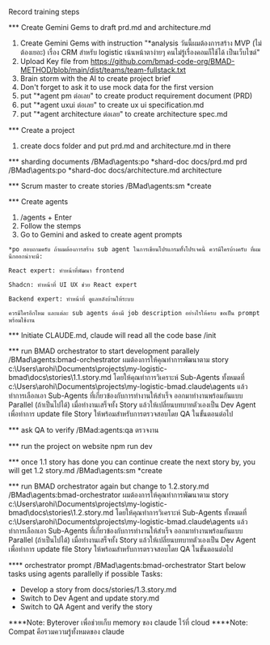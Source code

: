 Record training steps


*** Create Gemini Gems to draft prd.md and architecture.md
1. Create Gemini Gems with instruction "*analysis วันนี้ผมต้องการสร้าง MVP (ไม่ต้องเยอะ) เรื่อง CRM สำหรับ logistic เน้นหน้าตาง่ายๆ คนไม่รู้เรื่องคอมก็ใช้ได้ เป็นเว็บไซต์"
2. Upload Key file from https://github.com/bmad-code-org/BMAD-METHOD/blob/main/dist/teams/team-fullstack.txt
3. Brain storm with the AI to create project brief
4. Don't forget to ask it to use mock data for the first version
5. put "*agent pm ต่อเลย" to create product requirement document (PRD)
6. put "*agent uxui ต่อเลย" to create ux ui specification.md
7. put "*agent architecture ต่อเลย" to create architecture spec.md


*** Create a project
1. create docs folder and put prd.md and architecture.md in there


*** sharding documents
/BMad\agents:po *shard-doc docs/prd.md prd
/BMad\agents:po *shard-doc docs/architecture.md architecture

*** Scrum master to create stories
/BMad\agents:sm *create

*** Create agents
1. /agents + Enter
2. Follow the stemps
3. Go to Gemini and asked to create agent prompts
```
*po สอบถามครับ ถ้าผมต้องการสร้าง sub agent ในการเขียนโปรแกรมทั้้งโปรเจคนี้ ควรมีใครบ้างครับ ที่ผมนึกออกน่าจะมี:

React expert: ทำหน้าที่พัฒนา frontend

Shadcn: ทำหน้าที่ UI UX ช่วย React expert

ฺBackend expert: ทำหน้าที่ ดูแลหลังบ้านให้ระบบ

ควรมีใครอีกไหม และแต่ละ sub agents ต้องมี job description อย่างไรให้ครบ ขอเป็น prompt พร้อมใช้งาน
```

*** Initiate CLAUDE.md, claude will read all the code base
/init


*** run BMAD orchestrator to start development parallely
 /BMad\agents:bmad-orchestrator ผมต้องการให้คุณทำการพัฒนาตาม story c:\Users\arohi\Documents\projects\my-logistic-bmad\docs\stories\1.1.story.md โดยให้คุณทำการวิเคราะห์ Sub-Agents ทั้งหมดที่ c:\Users\arohi\Documents\projects\my-logistic-bmad\.claude\agents แล้วทำการเลือกเอา Sub-Agents ที่เกี่ยวข้องกับการทำงานให้สำเร็จ ออกมาทำงานพร้อมกันแบบ Parallel (ถ้าเป็นไปได้) เมื่อทำงานเสร็จทั้ง Story แล้วให้เปลี่ยนบทบาทตัวเองเป็น Dev Agent เพื่อทำการ update file Story ให้พร้อมสำหรับการตรวจสอบโดย QA ในขั้นตอนต่อไป

*** ask QA to verify
/BMad:agents:qa ตรวจงาน


*** run the project on website
npm run dev

*** once 1.1 story has done you can continue create the next story by, you will get 1.2 story.md
/BMad\agents:sm *create

*** run BMAD orchestrator again but change to 1.2.story.md
/BMad\agents:bmad-orchestrator ผมต้องการให้คุณทำการพัฒนาตาม story c:\Users\arohi\Documents\projects\my-logistic-bmad\docs\stories\1.2.story.md โดยให้คุณทำการวิเคราะห์ Sub-Agents ทั้งหมดที่ c:\Users\arohi\Documents\projects\my-logistic-bmad\.claude\agents แล้วทำการเลือกเอา Sub-Agents ที่เกี่ยวข้องกับการทำงานให้สำเร็จ ออกมาทำงานพร้อมกันแบบ Parallel (ถ้าเป็นไปได้) เมื่อทำงานเสร็จทั้ง Story แล้วให้เปลี่ยนบทบาทตัวเองเป็น Dev Agent เพื่อทำการ update file Story ให้พร้อมสำหรับการตรวจสอบโดย QA ในขั้นตอนต่อไป


**** orchestrator prompt
/BMad\agents:bmad-orchestrator Start below tasks using agents parallelly if possible
Tasks:
- Develop a story from docs/stories/1.3.story.md
- Switch to Dev Agent and update story.md
- Switch to QA Agent and verify the story



****Note: Byterover เพื่อช่วยเก็บ memory ของ claude ไว้ที่ cloud
****Note: Compat คือรวมความรู้ทั้งหมดของ claude